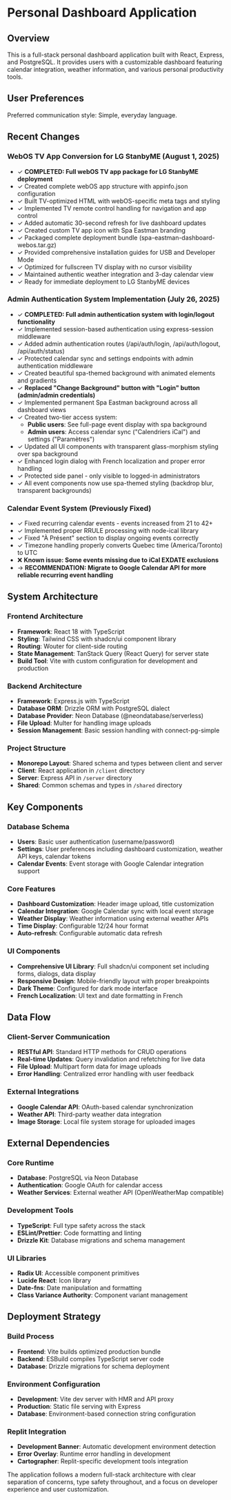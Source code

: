 # Personal Dashboard Application

## Overview

This is a full-stack personal dashboard application built with React, Express, and PostgreSQL. It provides users with a customizable dashboard featuring calendar integration, weather information, and various personal productivity tools.

## User Preferences

Preferred communication style: Simple, everyday language.

## Recent Changes

### WebOS TV App Conversion for LG StanbyME (August 1, 2025)
- ✓ **COMPLETED: Full webOS TV app package for LG StanbyME deployment**
- ✓ Created complete webOS app structure with appinfo.json configuration
- ✓ Built TV-optimized HTML with webOS-specific meta tags and styling
- ✓ Implemented TV remote control handling for navigation and app control
- ✓ Added automatic 30-second refresh for live dashboard updates
- ✓ Created custom TV app icon with Spa Eastman branding
- ✓ Packaged complete deployment bundle (spa-eastman-dashboard-webos.tar.gz)
- ✓ Provided comprehensive installation guides for USB and Developer Mode
- ✓ Optimized for fullscreen TV display with no cursor visibility
- ✓ Maintained authentic weather integration and 3-day calendar view
- ✓ Ready for immediate deployment to LG StanbyME devices

### Admin Authentication System Implementation (July 26, 2025)
- ✓ **COMPLETED: Full admin authentication system with login/logout functionality**
- ✓ Implemented session-based authentication using express-session middleware
- ✓ Added admin authentication routes (/api/auth/login, /api/auth/logout, /api/auth/status)
- ✓ Protected calendar sync and settings endpoints with admin authentication middleware
- ✓ Created beautiful spa-themed background with animated elements and gradients
- ✓ **Replaced "Change Background" button with "Login" button (admin/admin credentials)**
- ✓ Implemented permanent Spa Eastman background across all dashboard views
- ✓ Created two-tier access system:
  - **Public users**: See full-page event display with spa background
  - **Admin users**: Access calendar sync ("Calendriers iCal") and settings ("Paramètres")
- ✓ Updated all UI components with transparent glass-morphism styling over spa background
- ✓ Enhanced login dialog with French localization and proper error handling
- ✓ Protected side panel - only visible to logged-in administrators
- ✓ All event components now use spa-themed styling (backdrop blur, transparent backgrounds)

### Calendar Event System (Previously Fixed)
- ✓ Fixed recurring calendar events - events increased from 21 to 42+
- ✓ Implemented proper RRULE processing with node-ical library
- ✓ Fixed "À Présent" section to display ongoing events correctly
- ✓ Timezone handling properly converts Quebec time (America/Toronto) to UTC
- ❌ **Known issue: Some events missing due to iCal EXDATE exclusions**
- → **RECOMMENDATION: Migrate to Google Calendar API for more reliable recurring event handling**

## System Architecture

### Frontend Architecture
- **Framework**: React 18 with TypeScript
- **Styling**: Tailwind CSS with shadcn/ui component library
- **Routing**: Wouter for client-side routing
- **State Management**: TanStack Query (React Query) for server state
- **Build Tool**: Vite with custom configuration for development and production

### Backend Architecture
- **Framework**: Express.js with TypeScript
- **Database ORM**: Drizzle ORM with PostgreSQL dialect
- **Database Provider**: Neon Database (@neondatabase/serverless)
- **File Upload**: Multer for handling image uploads
- **Session Management**: Basic session handling with connect-pg-simple

### Project Structure
- **Monorepo Layout**: Shared schema and types between client and server
- **Client**: React application in `/client` directory
- **Server**: Express API in `/server` directory  
- **Shared**: Common schemas and types in `/shared` directory

## Key Components

### Database Schema
- **Users**: Basic user authentication (username/password)
- **Settings**: User preferences including dashboard customization, weather API keys, calendar tokens
- **Calendar Events**: Event storage with Google Calendar integration support

### Core Features
- **Dashboard Customization**: Header image upload, title customization
- **Calendar Integration**: Google Calendar sync with local event storage
- **Weather Display**: Weather information using external weather APIs
- **Time Display**: Configurable 12/24 hour format
- **Auto-refresh**: Configurable automatic data refresh

### UI Components
- **Comprehensive UI Library**: Full shadcn/ui component set including forms, dialogs, data display
- **Responsive Design**: Mobile-friendly layout with proper breakpoints
- **Dark Theme**: Configured for dark mode interface
- **French Localization**: UI text and date formatting in French

## Data Flow

### Client-Server Communication
- **RESTful API**: Standard HTTP methods for CRUD operations
- **Real-time Updates**: Query invalidation and refetching for live data
- **File Upload**: Multipart form data for image uploads
- **Error Handling**: Centralized error handling with user feedback

### External Integrations
- **Google Calendar API**: OAuth-based calendar synchronization
- **Weather API**: Third-party weather data integration
- **Image Storage**: Local file system storage for uploaded images

## External Dependencies

### Core Runtime
- **Database**: PostgreSQL via Neon Database
- **Authentication**: Google OAuth for calendar access
- **Weather Services**: External weather API (OpenWeatherMap compatible)

### Development Tools
- **TypeScript**: Full type safety across the stack
- **ESLint/Prettier**: Code formatting and linting
- **Drizzle Kit**: Database migrations and schema management

### UI Libraries
- **Radix UI**: Accessible component primitives
- **Lucide React**: Icon library
- **Date-fns**: Date manipulation and formatting
- **Class Variance Authority**: Component variant management

## Deployment Strategy

### Build Process
- **Frontend**: Vite builds optimized production bundle
- **Backend**: ESBuild compiles TypeScript server code
- **Database**: Drizzle migrations for schema deployment

### Environment Configuration
- **Development**: Vite dev server with HMR and API proxy
- **Production**: Static file serving with Express
- **Database**: Environment-based connection string configuration

### Replit Integration
- **Development Banner**: Automatic development environment detection
- **Error Overlay**: Runtime error handling in development
- **Cartographer**: Replit-specific development tools integration

The application follows a modern full-stack architecture with clear separation of concerns, type safety throughout, and a focus on developer experience and user customization.
